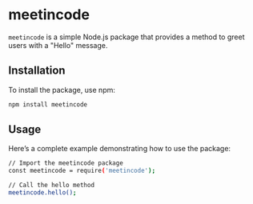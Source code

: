 # meetincode

`meetincode` is a simple Node.js package that provides a method to greet users with a "Hello" message.

## Installation

To install the package, use npm:

```sh
npm install meetincode

```

## Usage

Here’s a complete example demonstrating how to use the package:

```sh
// Import the meetincode package
const meetincode = require('meetincode');

// Call the hello method
meetincode.hello();
```

